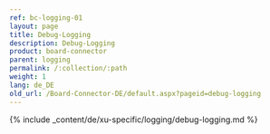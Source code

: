 ```yaml
---
ref: bc-logging-01
layout: page
title: Debug-Logging
description: Debug-Logging
product: board-connector
parent: logging
permalink: /:collection/:path
weight: 1
lang: de_DE
old_url: /Board-Connector-DE/default.aspx?pageid=debug-logging
---
```

{% include _content/de/xu-specific/logging/debug-logging.md %}